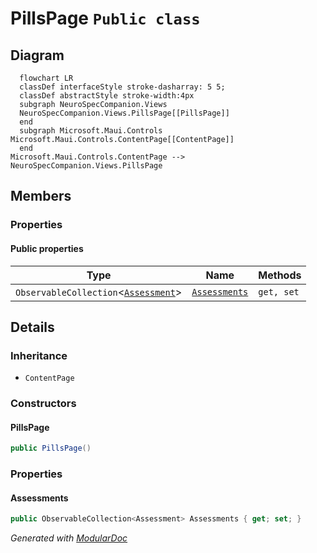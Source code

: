 # PillsPage `Public class`

## Diagram
```mermaid
  flowchart LR
  classDef interfaceStyle stroke-dasharray: 5 5;
  classDef abstractStyle stroke-width:4px
  subgraph NeuroSpecCompanion.Views
  NeuroSpecCompanion.Views.PillsPage[[PillsPage]]
  end
  subgraph Microsoft.Maui.Controls
Microsoft.Maui.Controls.ContentPage[[ContentPage]]
  end
Microsoft.Maui.Controls.ContentPage --> NeuroSpecCompanion.Views.PillsPage
```

## Members
### Properties
#### Public  properties
| Type | Name | Methods |
| --- | --- | --- |
| `ObservableCollection`&lt;[`Assessment`](./neurospeccompanionviews-Assessment)&gt; | [`Assessments`](#assessments) | `get, set` |

## Details
### Inheritance
 - `ContentPage`

### Constructors
#### PillsPage
```csharp
public PillsPage()
```

### Properties
#### Assessments
```csharp
public ObservableCollection<Assessment> Assessments { get; set; }
```

*Generated with* [*ModularDoc*](https://github.com/hailstorm75/ModularDoc)
